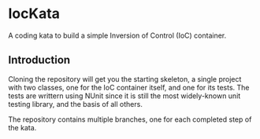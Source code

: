 # IocKata
A coding kata to build a simple Inversion of Control (IoC) container.

## Introduction

Cloning the repository will get you the starting skeleton, a single project with two classes, one for the IoC container itself, and one for its tests. The tests are writtern using NUnit since it is still the most widely-known unit testing library, and the basis of all others.

The repository contains multiple branches, one for each completed step of the kata.